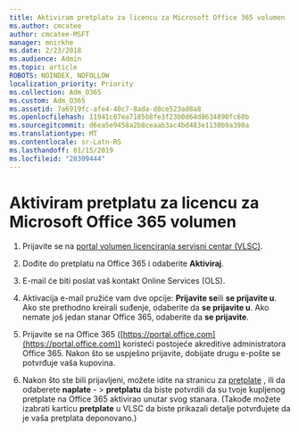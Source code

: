 ```yaml
---
title: Aktiviram pretplatu za licencu za Microsoft Office 365 volumen
ms.author: cmcatee
author: cmcatee-MSFT
manager: mnirkhe
ms.date: 2/23/2018
ms.audience: Admin
ms.topic: article
ROBOTS: NOINDEX, NOFOLLOW
localization_priority: Priority
ms.collection: Adm_O365
ms.custom: Adm_O365
ms.assetid: 7a6919fc-afe4-40c7-8ada-d8ce523ad8a8
ms.openlocfilehash: 11941c07ea7185b8fe3f23b0d64d8634890fc60b
ms.sourcegitcommit: d6ea5e9458a2b8ceaab3ac4bd483e1130b9a398a
ms.translationtype: MT
ms.contentlocale: sr-Latn-RS
ms.lasthandoff: 01/15/2019
ms.locfileid: "28309444"
---
```

# <a name="activating-a-microsoft-office-365-volume-license-subscription"></a>Aktiviram pretplatu za licencu za Microsoft Office 365 volumen

1. Prijavite se na [portal volumen licenciranja servisni centar (VLSC)](http://go.microsoft.com/fwlink/p/?LinkId=329762).
    
2. Dođite do pretplatu na Office 365 i odaberite **Aktiviraj**.
    
3. E-mail će biti poslat vaš kontakt Online Services (OLS).
    
4. Aktivacija e-mail pružiće vam dve opcije: **Prijavite se**ili **se prijavite u**. Ako ste prethodno kreirali suđenje, odaberite da **se prijavite u**. Ako nemate još jedan stanar Office 365, odaberite da **se prijavite**.
    
5. Prijavite se na Office 365 ([https://portal.office.com](https://portal.office.com)) koristeći postojeće akreditive administratora Office 365. Nakon što se uspješno prijavite, dobijate drugu e-pošte se potvrđuje vaša kupovina.
    
6. Nakon što ste bili prijavljeni, možete idite na stranicu za [pretplate](https://go.microsoft.com/fwlink/p/?linkid=842054) , ili da odaberete **naplate**  - \> **pretplatu** da biste potvrdili da su tvoje kupljenog pretplate na Office 365 aktivirao unutar svog stanara. (Takođe možete izabrati karticu **pretplate** u VLSC da biste prikazali detalje potvrđujete da je vaša pretplata deponovano.) 
    

